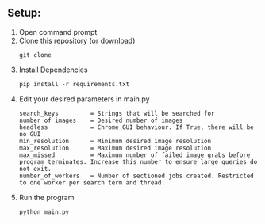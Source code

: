 ## Setup:

1. Open command prompt
2. Clone this repository (or [download](link))
   ```
   git clone
   ```
3. Install Dependencies
   ```
   pip install -r requirements.txt
   ```
4. Edit your desired parameters in main.py
   ```
   search_keys         = Strings that will be searched for
   number of images    = Desired number of images
   headless            = Chrome GUI behaviour. If True, there will be no GUI
   min_resolution      = Minimum desired image resolution
   max_resolution      = Maximum desired image resolution
   max_missed          = Maximum number of failed image grabs before program terminates. Increase this number to ensure large queries do not exit.
   number_of_workers   = Number of sectioned jobs created. Restricted to one worker per search term and thread.
   ```
5. Run the program
   ```
   python main.py
   ```
